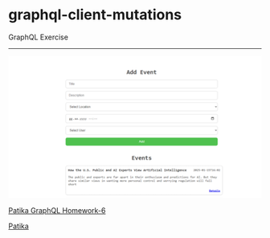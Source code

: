 # graphql-client-mutations

GraphQL Exercise

---

![img1](img1.png)

[Patika GraphQL Homework-6](https://academy.patika.dev/courses/graphql/odev-06)

[Patika](https://academy.patika.dev/tr/profile)
